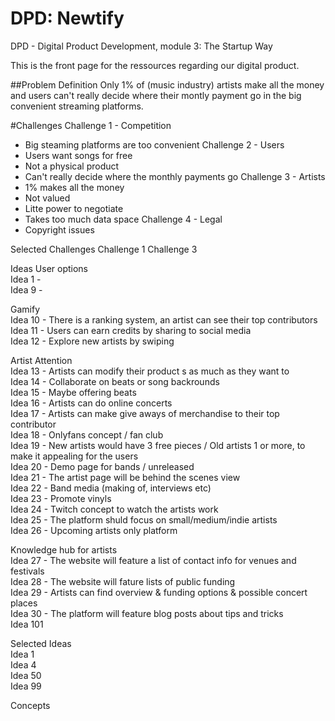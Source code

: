 # DPD: Newtify
DPD - Digital Product Development, module 3: The Startup Way

This is the front page for the ressources regarding our digital product.

##Problem Definition
Only 1% of (music industry) artists make all the money and users can't really decide where their montly payment go in the big convenient streaming platforms.

#Challenges
Challenge 1 - Competition
- Big steaming platforms are too convenient
Challenge 2 - Users
- Users want songs for free
- Not a physical product
- Can't really decide where the monthly payments go
Challenge 3 - Artists
- 1% makes all the money
- Not valued
- Litte power to negotiate
- Takes too much data space
Challenge 4 - Legal
- Copyright issues

Selected Challenges
Challenge 1
Challenge 3

Ideas
User options\
Idea 1 - \
Idea 9 -

Gamify\
Idea 10 - There is a ranking system, an artist can see their top contributors\
Idea 11 - Users can earn credits by sharing to social media\
Idea 12 - Explore new artists by swiping

Artist Attention\
Idea 13 - Artists can modify their product s as much as they want to\
Idea 14 - Collaborate on beats or song backrounds\
Idea 15 - Maybe offering beats\
Idea 16 - Artists can do online concerts\
Idea 17 - Artists can make give aways of merchandise to their top contributor\
Idea 18 - Onlyfans concept / fan club\
Idea 19 - New artists would have 3 free pieces / Old artists 1 or more, to make it appealing for the users\
Idea 20 - Demo page for bands / unreleased\
Idea 21 - The artist page will be behind the scenes view\
Idea 22 - Band media (making of, interviews etc)\
Idea 23 - Promote vinyls\
Idea 24 - Twitch concept to watch the artists work\
Idea 25 - The platform shuld focus on small/medium/indie artists\
Idea 26 - Upcoming artists only platform

Knowledge hub for artists\
Idea 27 - The website will feature a list of contact info for venues and festivals\
Idea 28 - The website will fature lists of public funding\
Idea 29 - Artists can find overview & funding options & possible concert places\
Idea 30 - The platform will feature blog posts about tips and tricks\
Idea 101

Selected Ideas\
Idea 1\
Idea 4\
Idea 50\
Idea 99

Concepts

